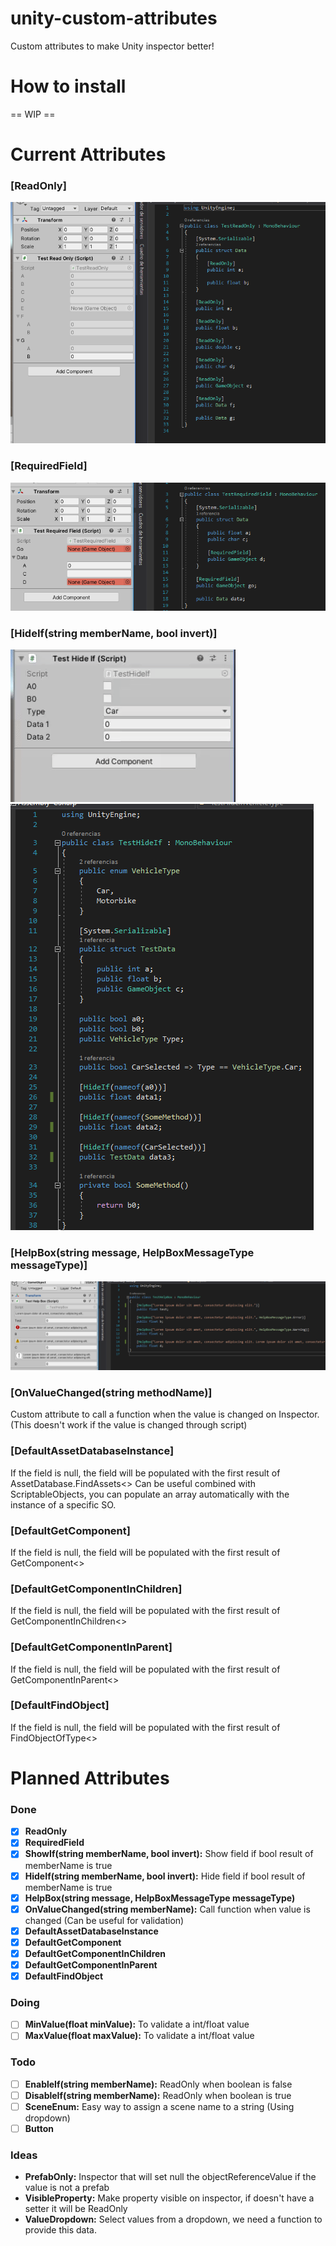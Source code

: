 # unity-custom-attributes
Custom attributes to make Unity inspector better!

# How to install
== WIP ==

# Current Attributes
### [ReadOnly]
![ReadOnlyAttribute](Images/ReadOnlyAttribute.png)

### [RequiredField]
![RequiredFieldAttribute](Images/RequiredFieldAttribute.png)

### [HideIf(string memberName, bool invert)]
![HideIfAttribute](Images/HideIfAttribute.gif)
![HideIfAttribute](Images/HideIfAttribute.png)

### [HelpBox(string message, HelpBoxMessageType messageType)]
![HelpBoxAttribute](Images/HelpBoxAttribute.png)

### [OnValueChanged(string methodName)]
Custom attribute to call a function when the value is changed on Inspector. (This doesn't work if the value is changed through script)

### [DefaultAssetDatabaseInstance]
If the field is null, the field will be populated with the first result of AssetDatabase.FindAssets<>
Can be useful combined with ScriptableObjects, you can populate an array automatically with the instance of a specific SO.

### [DefaultGetComponent]
If the field is null, the field will be populated with the first result of GetComponent<>

### [DefaultGetComponentInChildren]
If the field is null, the field will be populated with the first result of GetComponentInChildren<>

### [DefaultGetComponentInParent]
If the field is null, the field will be populated with the first result of GetComponentInParent<>

### [DefaultFindObject]
If the field is null, the field will be populated with the first result of FindObjectOfType<>

# Planned Attributes
### Done
- [x] **ReadOnly**
- [x] **RequiredField**
- [x] **ShowIf(string memberName, bool invert):** Show field if bool result of memberName is true
- [x] **HideIf(string memberName, bool invert):** Hide field if bool result of memberName is true
- [x] **HelpBox(string message, HelpBoxMessageType messageType)**
- [x] **OnValueChanged(string memberName):** Call function when value is changed (Can be useful for validation)
- [x] **DefaultAssetDatabaseInstance**
- [x] **DefaultGetComponent**
- [x] **DefaultGetComponentInChildren**
- [x] **DefaultGetComponentInParent**
- [x] **DefaultFindObject**

### Doing
- [ ] **MinValue(float minValue):** To validate a int/float value
- [ ] **MaxValue(float maxValue):** To validate a int/float value

### Todo
- [ ] **EnableIf(string memberName):** ReadOnly when boolean is false
- [ ] **DisableIf(string memberName):** ReadOnly when boolean is true
- [ ] **SceneEnum:** Easy way to assign a scene name to a string (Using dropdown)
- [ ] **Button**

### Ideas
- **PrefabOnly:** Inspector that will set null the objectReferenceValue if the value is not a prefab
- **VisibleProperty:** Make property visible on inspector, if doesn't have a setter it will be ReadOnly
- **ValueDropdown:** Select values from a dropdown, we need a function to provide this data.
